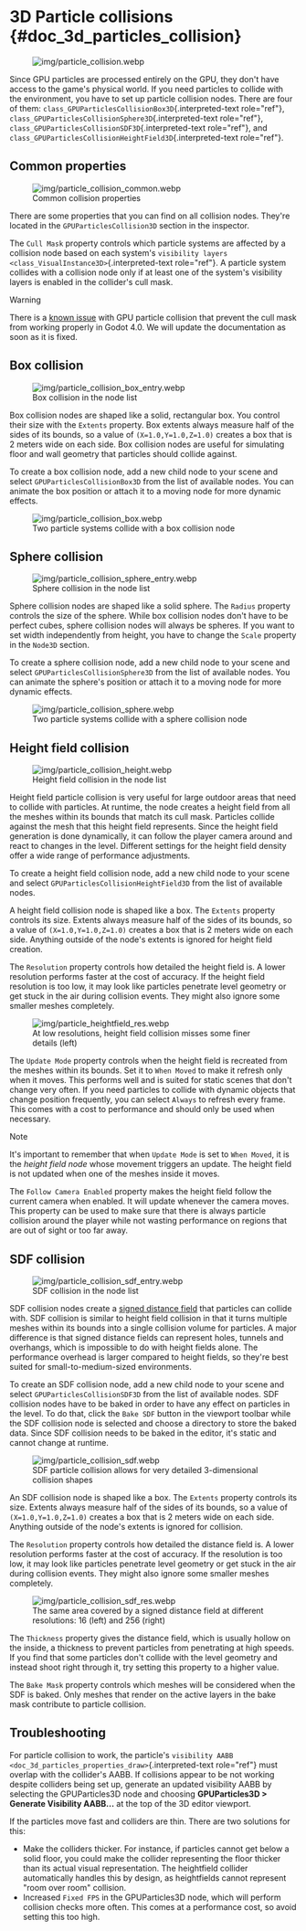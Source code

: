 # 3D Particle collisions {#doc_3d_particles_collision}

<figure>
<img src="img/particle_collision.webp"
alt="img/particle_collision.webp" />
</figure>

Since GPU particles are processed entirely on the GPU, they don\'t have
access to the game\'s physical world. If you need particles to collide
with the environment, you have to set up particle collision nodes. There
are four of them: `class_GPUParticlesCollisionBox3D`{.interpreted-text
role="ref"}, `class_GPUParticlesCollisionSphere3D`{.interpreted-text
role="ref"}, `class_GPUParticlesCollisionSDF3D`{.interpreted-text
role="ref"}, and
`class_GPUParticlesCollisionHeightField3D`{.interpreted-text
role="ref"}.

## Common properties

<figure class="align-right">
<img src="img/particle_collision_common.webp"
alt="img/particle_collision_common.webp" />
<figcaption>Common collision properties</figcaption>
</figure>

There are some properties that you can find on all collision nodes.
They\'re located in the `GPUParticlesCollision3D` section in the
inspector.

The `Cull Mask` property controls which particle systems are affected by
a collision node based on each system\'s
`visibility layers <class_VisualInstance3D>`{.interpreted-text
role="ref"}. A particle system collides with a collision node only if at
least one of the system\'s visibility layers is enabled in the
collider\'s cull mask.

> [!WARNING]
> There is a [known
> issue](https://github.com/godotengine/godot/issues/61014) with GPU
> particle collision that prevent the cull mask from working properly in
> Godot 4.0. We will update the documentation as soon as it is fixed.

## Box collision

<figure class="align-right">
<img src="img/particle_collision_box_entry.webp"
alt="img/particle_collision_box_entry.webp" />
<figcaption>Box collision in the node list</figcaption>
</figure>

Box collision nodes are shaped like a solid, rectangular box. You
control their size with the `Extents` property. Box extents always
measure half of the sides of its bounds, so a value of
`(X=1.0,Y=1.0,Z=1.0)` creates a box that is 2 meters wide on each side.
Box collision nodes are useful for simulating floor and wall geometry
that particles should collide against.

To create a box collision node, add a new child node to your scene and
select `GPUParticlesCollisionBox3D` from the list of available nodes.
You can animate the box position or attach it to a moving node for more
dynamic effects.

<figure>
<img src="img/particle_collision_box.webp"
alt="img/particle_collision_box.webp" />
<figcaption>Two particle systems collide with a box collision
node</figcaption>
</figure>

## Sphere collision

<figure class="align-right">
<img src="img/particle_collision_sphere_entry.webp"
alt="img/particle_collision_sphere_entry.webp" />
<figcaption>Sphere collision in the node list</figcaption>
</figure>

Sphere collision nodes are shaped like a solid sphere. The `Radius`
property controls the size of the sphere. While box collision nodes
don\'t have to be perfect cubes, sphere collision nodes will always be
spheres. If you want to set width independently from height, you have to
change the `Scale` property in the `Node3D` section.

To create a sphere collision node, add a new child node to your scene
and select `GPUParticlesCollisionSphere3D` from the list of available
nodes. You can animate the sphere\'s position or attach it to a moving
node for more dynamic effects.

<figure>
<img src="img/particle_collision_sphere.webp"
alt="img/particle_collision_sphere.webp" />
<figcaption>Two particle systems collide with a sphere collision
node</figcaption>
</figure>

## Height field collision

<figure class="align-right">
<img src="img/particle_collision_height.webp"
alt="img/particle_collision_height.webp" />
<figcaption>Height field collision in the node list</figcaption>
</figure>

Height field particle collision is very useful for large outdoor areas
that need to collide with particles. At runtime, the node creates a
height field from all the meshes within its bounds that match its cull
mask. Particles collide against the mesh that this height field
represents. Since the height field generation is done dynamically, it
can follow the player camera around and react to changes in the level.
Different settings for the height field density offer a wide range of
performance adjustments.

To create a height field collision node, add a new child node to your
scene and select `GPUParticlesCollisionHeightField3D` from the list of
available nodes.

A height field collision node is shaped like a box. The `Extents`
property controls its size. Extents always measure half of the sides of
its bounds, so a value of `(X=1.0,Y=1.0,Z=1.0)` creates a box that is 2
meters wide on each side. Anything outside of the node\'s extents is
ignored for height field creation.

The `Resolution` property controls how detailed the height field is. A
lower resolution performs faster at the cost of accuracy. If the height
field resolution is too low, it may look like particles penetrate level
geometry or get stuck in the air during collision events. They might
also ignore some smaller meshes completely.

<figure>
<img src="img/particle_heightfield_res.webp"
alt="img/particle_heightfield_res.webp" />
<figcaption>At low resolutions, height field collision misses some finer
details (left)</figcaption>
</figure>

The `Update Mode` property controls when the height field is recreated
from the meshes within its bounds. Set it to `When Moved` to make it
refresh only when it moves. This performs well and is suited for static
scenes that don\'t change very often. If you need particles to collide
with dynamic objects that change position frequently, you can select
`Always` to refresh every frame. This comes with a cost to performance
and should only be used when necessary.

> [!NOTE]
> It\'s important to remember that when `Update Mode` is set to
> `When Moved`, it is the *height field node* whose movement triggers an
> update. The height field is not updated when one of the meshes inside
> it moves.

The `Follow Camera Enabled` property makes the height field follow the
current camera when enabled. It will update whenever the camera moves.
This property can be used to make sure that there is always particle
collision around the player while not wasting performance on regions
that are out of sight or too far away.

## SDF collision

<figure class="align-right">
<img src="img/particle_collision_sdf_entry.webp"
alt="img/particle_collision_sdf_entry.webp" />
<figcaption>SDF collision in the node list</figcaption>
</figure>

SDF collision nodes create a [signed distance
field](https://www.reddit.com/r/explainlikeimfive/comments/k2zbos/eli5_what_are_distance_fields_in_graphics)
that particles can collide with. SDF collision is similar to height
field collision in that it turns multiple meshes within its bounds into
a single collision volume for particles. A major difference is that
signed distance fields can represent holes, tunnels and overhangs, which
is impossible to do with height fields alone. The performance overhead
is larger compared to height fields, so they\'re best suited for
small-to-medium-sized environments.

To create an SDF collision node, add a new child node to your scene and
select `GPUParticlesCollisionSDF3D` from the list of available nodes.
SDF collision nodes have to be baked in order to have any effect on
particles in the level. To do that, click the `Bake SDF` button in the
viewport toolbar while the SDF collision node is selected and choose a
directory to store the baked data. Since SDF collision needs to be baked
in the editor, it\'s static and cannot change at runtime.

<figure>
<img src="img/particle_collision_sdf.webp"
alt="img/particle_collision_sdf.webp" />
<figcaption>SDF particle collision allows for very detailed
3-dimensional collision shapes</figcaption>
</figure>

An SDF collision node is shaped like a box. The `Extents` property
controls its size. Extents always measure half of the sides of its
bounds, so a value of `(X=1.0,Y=1.0,Z=1.0)` creates a box that is 2
meters wide on each side. Anything outside of the node\'s extents is
ignored for collision.

The `Resolution` property controls how detailed the distance field is. A
lower resolution performs faster at the cost of accuracy. If the
resolution is too low, it may look like particles penetrate level
geometry or get stuck in the air during collision events. They might
also ignore some smaller meshes completely.

<figure>
<img src="img/particle_collision_sdf_res.webp"
alt="img/particle_collision_sdf_res.webp" />
<figcaption>The same area covered by a signed distance field at
different resolutions: 16 (left) and 256 (right)</figcaption>
</figure>

The `Thickness` property gives the distance field, which is usually
hollow on the inside, a thickness to prevent particles from penetrating
at high speeds. If you find that some particles don\'t collide with the
level geometry and instead shoot right through it, try setting this
property to a higher value.

The `Bake Mask` property controls which meshes will be considered when
the SDF is baked. Only meshes that render on the active layers in the
bake mask contribute to particle collision.

## Troubleshooting

For particle collision to work, the particle\'s
`visibility AABB <doc_3d_particles_properties_draw>`{.interpreted-text
role="ref"} must overlap with the collider\'s AABB. If collisions appear
to be not working despite colliders being set up, generate an updated
visibility AABB by selecting the GPUParticles3D node and choosing
**GPUParticles3D \> Generate Visibility AABB...** at the top of the 3D
editor viewport.

If the particles move fast and colliders are thin. There are two
solutions for this:

- Make the colliders thicker. For instance, if particles cannot get
  below a solid floor, you could make the collider representing the
  floor thicker than its actual visual representation. The heightfield
  collider automatically handles this by design, as heightfields cannot
  represent \"room over room\" collision.
- Increased `Fixed FPS` in the GPUParticles3D node, which will perform
  collision checks more often. This comes at a performance cost, so
  avoid setting this too high.
